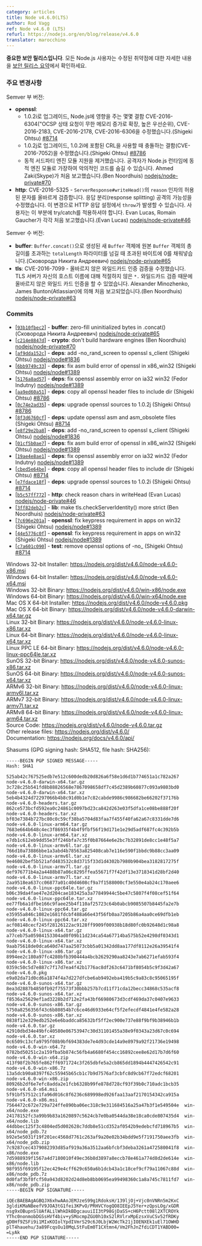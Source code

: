 ```yaml
---
category: articles
title: Node v4.6.0(LTS)
author: Rod Vagg
ref: Node v4.6.0 (LTS)
refurl: https://nodejs.org/en/blog/release/v4.6.0
translator: marocchino
---
```


<!-- **This is an important security release**. All Node.js users should consult the [security release summary](https://nodejs.org/en/blog/vulnerability/september-2016-security-releases/) at for details on patched vulnerabilities. -->

**중요한 보안 릴리스입니다**. 모든 Node.js 사용자는 수정된 취약점에 대한 자세한 내용을 [보안 릴리스 요약](http://nodejs.github.io/nodejs-ko/articles/2016/09/25/security-updates-for-all-active-release-lines-september-2016/)에서 확인하세요.

<!-- ### Notable Changes -->

### 주요 변경사항

<!--
Semver Minor:

* **openssl**:
  - Upgrade to 1.0.2i, fixes a number of defects impacting Node.js: CVE-2016-6304 ("OCSP Status Request extension unbounded memory growth", high severity), CVE-2016-2183, CVE-2016-6303, CVE-2016-2178 and CVE-2016-6306. (Shigeki Ohtsu) [#8714](https://github.com/nodejs/node/pull/8714)
  - Upgrade to 1.0.2j, fixes a defect included in 1.0.2i resulting in a crash when using CRLs, CVE-2016-7052. (Shigeki Ohtsu) [#8786](https://github.com/nodejs/node/pull/8786)
  - Remove support for loading dynamic third-party engine modules. An attacker may be able to hide malicious code to be inserted into Node.js at runtime by masquerading as one of the dynamic engine modules. Originally reported by Ahmed Zaki (Skype). (Ben Noordhuis) [nodejs/node-private#70](https://github.com/nodejs/node-private/pull/70)
* **http**: CVE-2016-5325 - Properly validate for allowable characters in the `reason` argument in `ServerResponse#writeHead()`. Fixes a possible response splitting attack vector. This introduces a new case where `throw` may occur when configuring HTTP responses, users should already be adopting try/catch here. Originally reported independently by Evan Lucas and Romain Gaucher. (Evan Lucas) [nodejs/node-private#46](https://github.com/nodejs/node-private/pull/46)
-->

Semver 부 버전:

* **openssl**:
  - 1.0.2i로 업그레이드, Node.js에 영향을 주는 몇몇 결함 CVE-2016-6304("OCSP 상태 요청이 무한 메모리 증가로 확장, 높은 우선순위), CVE-2016-2183, CVE-2016-2178, CVE-2016-6306을 수정했습니다.(Shigeki Ohtsu) [#8714](https://github.com/nodejs/node/pull/8714)
  - 1.0.2j로 업그레이드, 1.0.2i에 포함된 CRL을 사용할 때 충돌하는 결함(CVE-2016-7052)을 수정했습니다.(Shigeki Ohtsu) [#8786](https://github.com/nodejs/node/pull/8786)
  - 동적 서드파티 엔진 모듈 지원을 제거했습니다. 공격자가 Node.js 런타임에 동적 엔진 모듈로 가장하여 악의적인 코드를 숨길 수 있습니다. Ahmed Zaki(Skype)가 처음 보고했습니다.(Ben Noordhuis) [nodejs/node-private#70](https://github.com/nodejs/node-private/pull/70)
* **http**: CVE-2016-5325 - `ServerResponse#writeHead()`의 `reason` 인자의 허용된 문자를 올바르게 검증합니다. 응답 분리(response splitting) 공격의 가능성을 수정했습니다. 이 변경으로 HTTP 응답 설정에서 `throw`가 발생할 수 있습니다. 사용자는 이 부분에 try/catch를 적용하셔야 합니다. Evan Lucas, Romain Gaucher가 각각 처음 보고했습니다.(Evan Lucas) [nodejs/node-private#46](https://github.com/nodejs/node-private/pull/46)

<!--
Semver Patch:

* **buffer**: Zero-fill excess bytes in new `Buffer` objects created with `Buffer.concat()` while providing a `totalLength` parameter that exceeds the total length of the original `Buffer` objects being concatenated. (Сковорода Никита Андреевич) [nodejs/node-private#65](https://github.com/nodejs/node-private/pull/65)
* **tls**: CVE-2016-7099 - Fix invalid wildcard certificate validation check whereby a TLS server may be able to serve an invalid wildcard certificate for its hostname due to improper validation of `*.` in the wildcard string. Originally reported by Alexander Minozhenko and James Bunton (Atlassian). (Ben Noordhuis) [nodejs/node-private#63](https://github.com/nodejs/node-private/pull/63)
-->

Semver 수 버전:

* **buffer**: `Buffer.concat()`으로 생성된 새 `Buffer` 객체에 원본 `Buffer` 객체의 총 길이를 초과하는 `totalLength` 파라미터를 넘길 때 초과된 바이트에 0를 채워넣습니다.(Сковорода Никита Андреевич) [nodejs/node-private#65](https://github.com/nodejs/node-private/pull/65)
* **tls**: CVE-2016-7099 - 올바르지 않은 와일드카드 인증 검증을 수정했습니다. TLS 서버가 자신의 호스트 이름에 대해 적절하지 않은 `*.` 와일드카드 검증 때문에 올바르지 않은 와일드 카드 인증을 할 수 있었습니다. Alexander Minozhenko, James Bunton(Atlassian)에 의해 처음 보고되었습니다.(Ben Noordhuis) [nodejs/node-private#63](https://github.com/nodejs/node-private/pull/63)

### Commits

* [[`93b10fbec2`](https://github.com/nodejs/node/commit/93b10fbec2)] - **buffer**: zero-fill uninitialized bytes in .concat() (Сковорода Никита Андреевич) [nodejs/node-private#65](https://github.com/nodejs/node-private/pull/65)
* [[`c214e8847d`](https://github.com/nodejs/node/commit/c214e8847d)] - **crypto**: don't build hardware engines (Ben Noordhuis) [nodejs/node-private#70](https://github.com/nodejs/node-private/pull/70)
* [[`af9dda152c`](https://github.com/nodejs/node/commit/af9dda152c)] - **deps**: add -no_rand_screen to openssl s_client (Shigeki Ohtsu) [nodejs/node#1836](https://github.com/nodejs/node/pull/1836)
* [[`6bb9749c33`](https://github.com/nodejs/node/commit/6bb9749c33)] - **deps**: fix asm build error of openssl in x86_win32 (Shigeki Ohtsu) [nodejs/node#1389](https://github.com/nodejs/node/pull/1389)
* [[`5176a8ad57`](https://github.com/nodejs/node/commit/5176a8ad57)] - **deps**: fix openssl assembly error on ia32 win32 (Fedor Indutny) [nodejs/node#1389](https://github.com/nodejs/node/pull/1389)
* [[`aa9ed60a51`](https://github.com/nodejs/node/commit/aa9ed60a51)] - **deps**: copy all openssl header files to include dir (Shigeki Ohtsu) [#8786](https://github.com/nodejs/node/pull/8786)
* [[`0c74e2ad35`](https://github.com/nodejs/node/commit/0c74e2ad35)] - **deps**: upgrade openssl sources to 1.0.2j (Shigeki Ohtsu) [#8786](https://github.com/nodejs/node/pull/8786)
* [[`8f3d6760cf`](https://github.com/nodejs/node/commit/8f3d6760cf)] - **deps**: update openssl asm and asm_obsolete files (Shigeki Ohtsu) [#8714](https://github.com/nodejs/node/pull/8714)
* [[`e8f29e2ba8`](https://github.com/nodejs/node/commit/e8f29e2ba8)] - **deps**: add -no_rand_screen to openssl s_client (Shigeki Ohtsu) [nodejs/node#1836](https://github.com/nodejs/node/pull/1836)
* [[`01cf5b0ae7`](https://github.com/nodejs/node/commit/01cf5b0ae7)] - **deps**: fix asm build error of openssl in x86_win32 (Shigeki Ohtsu) [nodejs/node#1389](https://github.com/nodejs/node/pull/1389)
* [[`19ae4e8ae1`](https://github.com/nodejs/node/commit/19ae4e8ae1)] - **deps**: fix openssl assembly error on ia32 win32 (Fedor Indutny) [nodejs/node#1389](https://github.com/nodejs/node/pull/1389)
* [[`cbed5e64be`](https://github.com/nodejs/node/commit/cbed5e64be)] - **deps**: copy all openssl header files to include dir (Shigeki Ohtsu) [#8714](https://github.com/nodejs/node/pull/8714)
* [[`e7fdace18f`](https://github.com/nodejs/node/commit/e7fdace18f)] - **deps**: upgrade openssl sources to 1.0.2i (Shigeki Ohtsu) [#8714](https://github.com/nodejs/node/pull/8714)
* [[`b5c57ff772`](https://github.com/nodejs/node/commit/b5c57ff772)] - **http**: check reason chars in writeHead (Evan Lucas) [nodejs/node-private#46](https://github.com/nodejs/node-private/pull/46)
* [[`3ff82deb2c`](https://github.com/nodejs/node/commit/3ff82deb2c)] - **lib**: make tls.checkServerIdentity() more strict (Ben Noordhuis) [nodejs/node-private#63](https://github.com/nodejs/node-private/pull/63)
* [[`7c696e201a`](https://github.com/nodejs/node/commit/7c696e201a)] - **openssl**: fix keypress requirement in apps on win32 (Shigeki Ohtsu) [nodejs/node#1389](https://github.com/nodejs/node/pull/1389)
* [[`44e5776c0f`](https://github.com/nodejs/node/commit/44e5776c0f)] - **openssl**: fix keypress requirement in apps on win32 (Shigeki Ohtsu) [nodejs/node#1389](https://github.com/nodejs/node/pull/1389)
* [[`c7a601c090`](https://github.com/nodejs/node/commit/c7a601c090)] - **test**: remove openssl options of -no_<prot> (Shigeki Ohtsu) [#8714](https://github.com/nodejs/node/pull/8714)

Windows 32-bit Installer: https://nodejs.org/dist/v4.6.0/node-v4.6.0-x86.msi<br>
Windows 64-bit Installer: https://nodejs.org/dist/v4.6.0/node-v4.6.0-x64.msi<br>
Windows 32-bit Binary: https://nodejs.org/dist/v4.6.0/win-x86/node.exe<br>
Windows 64-bit Binary: https://nodejs.org/dist/v4.6.0/win-x64/node.exe<br>
Mac OS X 64-bit Installer: https://nodejs.org/dist/v4.6.0/node-v4.6.0.pkg<br>
Mac OS X 64-bit Binary: https://nodejs.org/dist/v4.6.0/node-v4.6.0-darwin-x64.tar.gz<br>
Linux 32-bit Binary: https://nodejs.org/dist/v4.6.0/node-v4.6.0-linux-x86.tar.xz<br>
Linux 64-bit Binary: https://nodejs.org/dist/v4.6.0/node-v4.6.0-linux-x64.tar.xz<br>
Linux PPC LE 64-bit Binary: https://nodejs.org/dist/v4.6.0/node-v4.6.0-linux-ppc64le.tar.xz<br>
SunOS 32-bit Binary: https://nodejs.org/dist/v4.6.0/node-v4.6.0-sunos-x86.tar.xz<br>
SunOS 64-bit Binary: https://nodejs.org/dist/v4.6.0/node-v4.6.0-sunos-x64.tar.xz<br>
ARMv6 32-bit Binary: https://nodejs.org/dist/v4.6.0/node-v4.6.0-linux-armv6l.tar.xz<br>
ARMv7 32-bit Binary: https://nodejs.org/dist/v4.6.0/node-v4.6.0-linux-armv7l.tar.xz<br>
ARMv8 64-bit Binary: https://nodejs.org/dist/v4.6.0/node-v4.6.0-linux-arm64.tar.xz<br>
Source Code: https://nodejs.org/dist/v4.6.0/node-v4.6.0.tar.gz<br>
Other release files: https://nodejs.org/dist/v4.6.0/<br>
Documentation: https://nodejs.org/docs/v4.6.0/api/

Shasums (GPG signing hash: SHA512, file hash: SHA256):
```
-----BEGIN PGP SIGNED MESSAGE-----
Hash: SHA1

525ab42c767525edb7e512c600dedb20d826a6f58e1d6d1b774651a1c782a267  node-v4.6.0-darwin-x64.tar.gz
3c728c25b541fd8b88826568e7867098658df7c45d2389b60877c093a9803bd0  node-v4.6.0-darwin-x64.tar.xz
5eb4b4324d72297066b4b8c91d0b1e7c82cabde9986c986682be66202f37176b  node-v4.6.0-headers.tar.gz
862ce573bcfd592ea0c24861c0097bd23ca842d263e03f5dfa1ce08be888f20f  node-v4.6.0-headers.tar.xz
bf03e7384b727bc80c0c59cf38ba5704d83faa7f455f40fa62a67c8331dde7d6  node-v4.6.0-linux-arm64.tar.gz
7683e664b648c4ec3f86935f4b4f9fbf56f19d171e1e29d5adf687fc4c392b5b  node-v4.6.0-linux-arm64.tar.xz
e7db1c612eb9dd55e3ff246bfa7c35f0b87664e6e2bc7b32891de8cc1e48f5a7  node-v4.6.0-linux-armv6l.tar.gz
766d10a73886bbe1a3abd4b78563a825408cab7e116e590f1bbdc9b88cc3aa09  node-v4.6.0-linux-armv6l.tar.xz
9e46082bef5b521afd483532c8d3715f33d1d4302b7980b904bea3182817275f  node-v4.6.0-linux-armv7l.tar.gz
def976771b4a2a4488b87a06c8295ffea55671f7f42df13e3718341d28bf2d40  node-v4.6.0-linux-armv7l.tar.xz
2aa9518ea637cc06877a01c40d4608cf9a7f1588000cf3e550e4ab24c170aee6  node-v4.6.0-linux-ppc64le.tar.gz
b06c39da4fae47e2d204cae183425a3a77849944c5be47c5807f4f08cef51f64  node-v4.6.0-linux-ppc64le.tar.xz
ee77fb6a1dfbe166c9faee25b4f110af25723c64b0abcb9085507b8445fa2e7b  node-v4.6.0-linux-ppc64.tar.gz
e35955a846c1082e1681fdcbf488a66e43f56fb0aa7205b86a4aa0ce69dfb1eb  node-v4.6.0-linux-ppc64.tar.xz
acf08148cecf245f28126122ac9128ff9909f00938b18d80fc0b92648d1c98a8  node-v4.6.0-linux-x64.tar.gz
a77ceb75a05984153304ad0f09b11d234ca54a67714ba575b52e4298df0343d1  node-v4.6.0-linux-x64.tar.xz
9aab75618de0dca640d747aa25073cbb5a01342dd8aa177df8112e26a39541f4  node-v4.6.0-linux-x86.tar.gz
8994ee2c180a97fc4280bfb390444a4bcb2629290aa8243e7ab6271efab593f4  node-v4.6.0-linux-x86.tar.xz
0359c50c5d7e887c7f17d7ea4f42b1776ac8df263c6471bf8054b5c9f3d42a67  node-v4.6.0.pkg
e9a02da71d0cd6a1874f4a7d227dfcbe6ab9492eba419b5c9a83c8c95065195f  node-v4.6.0-sunos-x64.tar.gz
8ea3d2887b4850fb92f75573f30bbb257b7cd11f71cda12becc34868c535acf8  node-v4.6.0-sunos-x64.tar.xz
f8536a25629ef1ad3228b2d712e2fa43bf66980673d3cdf469da37c0407e9633  node-v4.6.0-sunos-x86.tar.gz
5750a8256356f43c6b80854b7c6ce46d6933e64cf5f2efecdf4841e4fe582a28  node-v4.6.0-sunos-x86.tar.xz
0838f12e329edb252e6e6baddca85632bf5ff2ec900e737e88f9bf9b38946b1b  node-v4.6.0.tar.gz
42910dbd34e49bfc40580e06753947c30d31101455a38e9f0343a23d67c0c694  node-v4.6.0.tar.xz
0c6509c13cfa9795f08b9bf694383de7e4d93cde14a9e8979a92f21736e19498  node-v4.6.0-win-x64.7z
0782bd50251c2a159fba5b874c56fb4a6680f454cc16892cee8e62d17b7d6f60  node-v4.6.0-win-x64.zip
413f98f2b765fe862ff6971724c3f265dbfe5a2cb865dd1894b4447426542c91  node-v4.6.0-win-x86.7z
13a5dcb90a8397f62c55945b65cb1c7b9d7576af3cbfc8d9cb67f72edcf68201  node-v4.6.0-win-x86.zip
80926b2df6e7efc8adda2e1fcb6328b99fe878d728cf93f39b0c710adc1bcb35  node-v4.6.0-x64.msi
5f91bf57512c1fa96d016c8f6236c689998ed926faa13aaf2170154342ca915a  node-v4.6.0-x86.msi
7564472c672e729a724ffe890ba06ec318c9e311684516a25a47b3f1e549504e  win-x64/node.exe
24178152fc3a99b9b83a1620897c5624cb7e0ba0544da38e18ca0cde807435d4  win-x64/node.lib
44dbbec125f3c4804ed5d002628c7ddb8e51cd352af0542b9edebcfd718967b5  win-x64/node_pdb.7z
b92e5e5031f19f201ec4568d7761c263af9a20e02b34bdd9e5f7191750aee3fb  win-x64/node_pdb.zip
7c9287cec4379082393d85af919a36a3512aa6bfcbf3deba3261a472580041f8  win-x86/node.exe
7d5988939f1567a4d7180010f49ec36b8d3897a8eccb78e461a774d8d2de614e  win-x86/node.lib
98f955f69195f12ec429e4cff629c650a6b1dcb43a1c18cef9cf79a11067c88d  win-x86/node_pdb.7z
0d0faf3bf0fcf50a943d8202d24d8eb8bb0695ea99498360c1a8a745c7811fd7  win-x86/node_pdb.zip
-----BEGIN PGP SIGNATURE-----

iQEcBAEBAgAGBQJX6xhwAAoJEMJzeS99g1RdoksH/139ljOj+Vjc0nVNRn5m2KxC
3gldiKMaNBeefV9JOA3tG1fei3KPvO/PRHVCYogQO8IEEpJ5Yer+zQpsLOg/xGDR
nsg9xOBupnSlUAfALilWhkDkBDgcauuiII3tP98GjDaSS+cH6Pctt08l2XTCROYk
YThc0nonmobDGSsHVf4biv+ySMocmpZGU0h10xS2lRVlrxMpEzsxVuCSv52fRDKy
gD0Hf9ZSFi9i1MIxKOIolYpdIVmrS29c6J0LbjW2WcTk21jIOENXEk1uEl71OWHD
plT4hauehu/3a89FcqsOu10MqLStFuEm0T1CXtmn4/Vm2FhJnZfdiCDT1YABD00=
=LyAk
-----END PGP SIGNATURE-----

```
